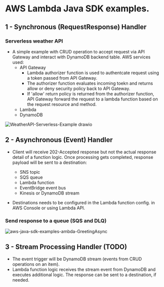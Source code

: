 # AWS Lambda Java SDK examples.
 
## 1 -   Synchronous (RequestResponse) Handler


 ### Serverless weather API

* A simple example with CRUD operation to accept request via API Gateway and interact with DynamoDB backend table. AWS services used:
  -  API Gateway
     - Lambda authorizer function is used to authentcate request using a token passed from API Gateway.
     - The authorizer function evaluates incoming toekn and returns allow or deny security policy back to API Gateway.
     - If 'allow' return policy is returned from the authorizer function, API Gateway forward the request to a lambda function based on the request resource and method.
  -  Lambda
  -  DynamoDB
  
![WeatherAPI-Serverless-Example drawio](https://user-images.githubusercontent.com/5312958/173243136-610cbb94-c816-4ac7-9306-fddd30c16fb1.png)


 ## 2 -   Asynchronous (Event) Handler
 
* Client will receive 202-Accepted response but not the actual response detail of a function logic. Once processing gets completed, response payload will be sent to a destination:
  - SNS topic
  - SQS queue
  - Lambda function
  - EventBridge event bus
  - Kinesis or DynamoDB stream
 
 * Destinations  needs to be configured in the Lambda function config. in AWS Console or using Lambda API.
  
 ### Send response to a queue (SQS and DLQ)
  

![aws-java-sdk-examples-ambda-GreetingAsync](https://user-images.githubusercontent.com/5312958/166472905-f97aaf7d-a08f-43b5-a26a-18eb6bcdf9ba.svg)

 ## 3 -   Stream Processing Handler (TODO)
 
 * The event trigger will be DynamoDB stream (events from CRUD operations on an item).
 * Lambda function logic receives the stream event from DynamoDB and executes additional logic. The response can be sent to a destination, if needed.
